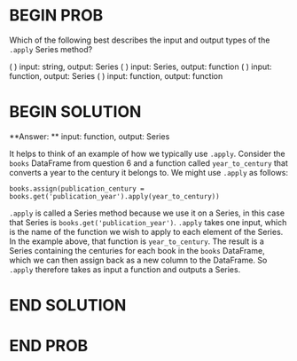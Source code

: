 # BEGIN PROB

Which of the following best describes the input and output types of the `.apply` Series method?

( ) input: string, output: Series
( ) input: Series, output: function
( ) input: function, output: Series
( ) input: function, output: function

# BEGIN SOLUTION

**Answer: ** input: function, output: Series

It helps to think of an example of how we typically use `.apply`. Consider the `books` DataFrame from question 6 and a function called `year_to_century` that converts a year to the century it belongs to. We might use `.apply` as follows:

`books.assign(publication_century = books.get('publication_year').apply(year_to_century))`

`.apply` is called a Series method because we use it on a Series, in this case that Series is `books.get('publication_year')`. `.apply` takes one input, which is the name of the function we wish to apply to each element of the Series. In the example above, that function is `year_to_century`. The result is a Series containing the centuries for each book in the `books` DataFrame, which we can then assign back as a new column to the DataFrame. So `.apply` therefore takes as input a function and outputs a Series.

# END SOLUTION

# END PROB